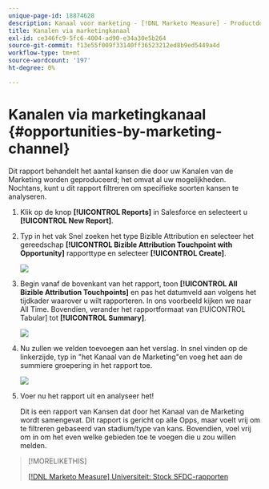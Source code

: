 ```yaml
---
unique-page-id: 18874628
description: Kanaal voor marketing - [!DNL Marketo Measure] - Productdocumentatie
title: Kanalen via marketingkanaal
exl-id: ce346fc9-5fc6-4004-ad90-e34a30e5b264
source-git-commit: f13e55f009f33140ff36523212ed8b9ed5449a4d
workflow-type: tm+mt
source-wordcount: '197'
ht-degree: 0%

---
```


# Kanalen via marketingkanaal {#opportunities-by-marketing-channel}

Dit rapport behandelt het aantal kansen die door uw Kanalen van de Marketing worden geproduceerd; het omvat al uw mogelijkheden. Nochtans, kunt u dit rapport filtreren om specifieke soorten kansen te analyseren.

1. Klik op de knop **[!UICONTROL Reports]** in Salesforce en selecteert u **[!UICONTROL New Report]**.

1. Typ in het vak Snel zoeken het type Bizible Attribution en selecteer het gereedschap **[!UICONTROL Bizible Attribution Touchpoint with Opportunity]** rapporttype en selecteer **[!UICONTROL Create]**.

   ![](assets/1-2.jpg)

1. Begin vanaf de bovenkant van het rapport, toon **[!UICONTROL All Bizible Attribution Touchpoints]** en pas het datumveld aan volgens het tijdkader waarover u wilt rapporteren. In ons voorbeeld kijken we naar All Time. Bovendien, verander het rapportformaat van [!UICONTROL Tabular] tot **[!UICONTROL Summary]**.

   ![](assets/2-2.jpg)

1. Nu zullen we velden toevoegen aan het verslag. In snel vinden op de linkerzijde, typ in &quot;het Kanaal van de Marketing&quot;en voeg het aan de summiere groepering in het rapport toe.

   ![](assets/3-2.jpg)

1. Voer nu het rapport uit en analyseer het!

   Dit is een rapport van Kansen dat door het Kanaal van de Marketing wordt samengevat. Dit rapport is gericht op alle Opps, maar voelt vrij om te filtreren gebaseerd van stadium/type van kans. Bovendien, voel vrij om in om het even welke gebieden toe te voegen die u zou willen melden.

>[!MORELIKETHIS]
>
>[[!DNL Marketo Measure] Universiteit: Stock SFDC-rapporten](https://universityonline.marketo.com/courses/bizible-fundamentals-bizible-102/#/page/5c5cb68dfb384d0c9fb96cc4)
